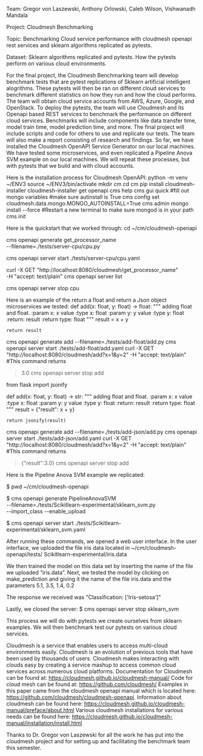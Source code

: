 Team:
Gregor von Laszewski, Anthony Orlowski, Caleb Wilson, Vishwanadh Mandala

Project:
Cloudmesh Benchmarking

Topic:
Benchmarking Cloud service performance with cloudmesh openapi rest services and sklearn algorithms replicated as pytests. 

Dataset:
Sklearn algorithms replicated and pytests. How the pytests perform on various cloud environments. 

For the final project, the Cloudmesh Benchmarking team will develop benchmark tests that are pytest replications of Sklearn artificial intelligent alogrithms. These pytests will then be ran on different cloud services to benchmark different statistics on how they run and how the cloud performs. The team will obtain cloud service accounts from AWS, Azure, Google, and OpenStack. To deploy the pytests, the team will use Cloudmesh and its Openapi based REST services to benchmark the performance on different cloud services. Benchmarks will include components like data transfer time, model train time, model prediction time, and more. The final project will include scripts and code for others to use and replicate our tests. The team will also make a report consisting of research and findings. So far, we have installed the Cloudmesh OpenAPI Service Generator on our local machines. We have tested some microservices, and even replicated a Pipeline Anova SVM example on our local machines. We will repeat these processes, but with pytests that we build and with cloud accounts. 

Here is the installation process for Cloudmesh OpenAPI:
python -m venv ~/ENV3
source ~/ENV3/bin/activate 
mkdir cm
cd cm
pip install cloudmesh-installer
cloudmesh-installer get openapi 
cms help
cms gui quick
#fill out mongo variables
#make sure autinstall is True
cms config set cloudmesh.data.mongo.MONGO_AUTOINSTALL=True
cms admin mongo install --force
#Restart a new terminal to make sure mongod is in your path
cms init

Here is the quickstart that we worked through:
cd ~/cm/cloudmesh-openapi

cms openapi generate get_processor_name \
    --filename=./tests/server-cpu/cpu.py

cms openapi server start ./tests/server-cpu/cpu.yaml

curl -X GET "http://localhost:8080/cloudmesh/get_processor_name" \
     -H "accept: text/plain"
cms openapi server list

cms openapi server stop cpu


Here is an example of the return a float and return a Json object microservices we tested:
def add(x: float, y: float) -> float:
    """
    adding float and float.
    :param x: x value
    :type x: float
    :param y: y value
    :type y: float
    :return: result
    :return type: float
    """
    result = x + y

    return result

cms openapi generate add --filename=./tests/add-float/add.py
cms openapi server start ./tests/add-float/add.yaml 
curl -X GET "http://localhost:8080/cloudmesh/add?x=1&y=2" -H  "accept: text/plain"
#This command returns
> 3.0
cms openapi server stop add


from flask import jsonify

def add(x: float, y: float) -> str:
    """
    adding float and float.
    :param x: x value
    :type x: float
    :param y: y value
    :type y: float
    :return: result
    :return type: float
    """
    result = {"result": x + y}

    return jsonify(result)

cms openapi generate add --filename=./tests/add-json/add.py
cms openapi server start ./tests/add-json/add.yaml 
curl -X GET "http://localhost:8080/cloudmesh/add?x=1&y=2" -H  "accept: text/plain"
#This command returns
> {"result":3.0}
cms openapi server stop add



Here is the Pipeline Anova SVM example we replicated:

$ pwd
~/cm/cloudmesh-openapi

$ cms openapi generate PipelineAnovaSVM \
      --filename=./tests/Scikitlearn-experimental/sklearn_svm.py \
      --import_class --enable_upload

$ cms openapi server start ./tests/Scikitlearn-experimental/sklearn_svm.yaml

After running these commands, we opened a web user interface. In the user interface, we uploaded the file iris data located in ~/cm/cloudmesh-openapi/tests/ Scikitlearn-experimental/iris.data

We then trained the model on this data set by inserting the name of the file we uploaded “iris.data”. Next, we tested the model by clicking on make_prediction and giving it the name of the file iris.data and the parameters 5.1, 3.5, 1.4, 0.2

The response we received was "Classification: ['Iris-setosa']"

Lastly, we closed the server:
$ cms openapi server stop sklearn_svm


This process we will do with pytests we create ourselves from sklearn examples. We will then benchmark test our pytests on various cloud services. 

Cloudmesh is a service that enables users to access multi-cloud environments easily. Cloudmesh is an evolution of previous tools that have been used by thousands of users. Cloudmesh makes interacting with clouds easy by creating a service mashup to access common cloud services across numerous cloud platforms. Documentation for Cloudmesh can be found at: https://cloudmesh.github.io/cloudmesh-manual/
Code for cloud mesh can be found at: https://github.com/cloudmesh/
Examples in this paper came from the cloudmesh openapi manual which is located here: https://github.com/cloudmesh/cloudmesh-openapi.
Information about cloudmesh can be found here: https://cloudmesh.github.io/cloudmesh-manual/preface/about.html
Various cloudmesh installations for various needs can be found here: https://cloudmesh.github.io/cloudmesh-manual/installation/install.html

Thanks to Dr. Gregor von Laszewski for all the work he has put into the cloudmesh project  and for setting up and facilitating the benchmark team this semester. 


 

